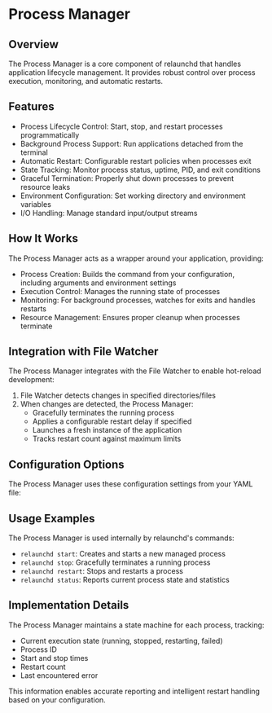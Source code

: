 # Process Manager

## Overview
The Process Manager is a core component of relaunchd that handles application lifecycle management. It provides robust control over process execution, monitoring, and automatic restarts.

## Features
- Process Lifecycle Control: Start, stop, and restart processes programmatically
- Background Process Support: Run applications detached from the terminal
- Automatic Restart: Configurable restart policies when processes exit
- State Tracking: Monitor process status, uptime, PID, and exit conditions
- Graceful Termination: Properly shut down processes to prevent resource leaks
- Environment Configuration: Set working directory and environment variables
- I/O Handling: Manage standard input/output streams

## How It Works
The Process Manager acts as a wrapper around your application, providing:

- Process Creation: Builds the command from your configuration, including arguments and environment settings
- Execution Control: Manages the running state of processes
- Monitoring: For background processes, watches for exits and handles restarts
- Resource Management: Ensures proper cleanup when processes terminate

## Integration with File Watcher
The Process Manager integrates with the File Watcher to enable hot-reload development:

1. File Watcher detects changes in specified directories/files
2. When changes are detected, the Process Manager:
   - Gracefully terminates the running process
   - Applies a configurable restart delay if specified
   - Launches a fresh instance of the application
   - Tracks restart count against maximum limits

## Configuration Options
The Process Manager uses these configuration settings from your YAML file:

## Usage Examples
The Process Manager is used internally by relaunchd's commands:

- `relaunchd start`: Creates and starts a new managed process
- `relaunchd stop`: Gracefully terminates a running process
- `relaunchd restart`: Stops and restarts a process
- `relaunchd status`: Reports current process state and statistics

## Implementation Details
The Process Manager maintains a state machine for each process, tracking:

- Current execution state (running, stopped, restarting, failed)
- Process ID
- Start and stop times
- Restart count
- Last encountered error

This information enables accurate reporting and intelligent restart handling based on your configuration.